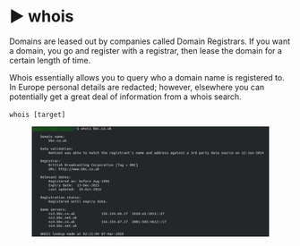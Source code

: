 # ▶️ whois

Domains are leased out by companies called Domain Registrars. If you want a domain, you go and register with a registrar, then lease the domain for a certain length of time.

Whois essentially allows you to query who a domain name is registered to. In Europe personal details are redacted; however, elsewhere you can potentially get a great deal of information from a whois search.

`whois [target]`

<figure><img src="../.gitbook/assets/image (1).png" alt=""><figcaption></figcaption></figure>
